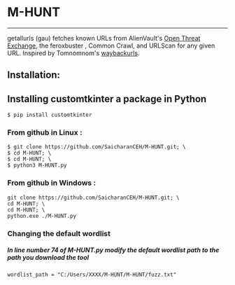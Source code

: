 # M-HUNT
___________________________________________________________________________________________________________________________________________________________________________________________________________________________
getallurls (gau) fetches known URLs from AlienVault's [Open Threat Exchange](https://otx.alienvault.com), the feroxbuster , Common Crawl, and URLScan for any given URL. Inspired by Tomnomnom's [waybackurls](https://github.com/tomnomnom/waybackurls).


## Installation:
## Installing customtkinter a package in Python
```
$ pip install customtkinter

```

### From github in Linux :
```
$ git clone https://github.com/SaicharanCEH/M-HUNT.git; \
$ cd M-HUNT; \
$ cd M-HUNT; \
$ python3 M-HUNT.py
```
### From github in Windows :
```
git clone https://github.com/SaicharanCEH/M-HUNT.git; \
cd M-HUNT; \
cd M-HUNT; \
python.exe ./M-HUNT.py
```
### Changing the default wordlist 
##### In line number 74 of M-HUNT.py modify the default wordlist path to the path you download the tool
```
wordlist_path = "C:/Users/XXXX/M-HUNT/M-HUNT/fuzz.txt"

```
